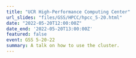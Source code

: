 ```yaml
---
title: "UCR High-Performance Computing Center"
url_slides: "files/GSS/HPCC/hpcc_5-20.html"
date: "2022-05-20T12:00:00Z"
date_end: '2022-05-20T13:00:00Z'
featured: false
event: GSS 5-20-22 
summary: A talk on how to use the cluster. 
---
```


